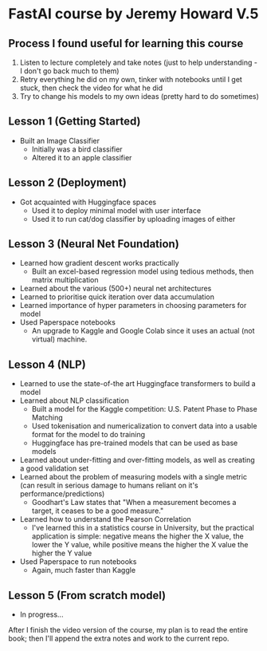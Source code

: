 # FastAI course by Jeremy Howard V.5

## Process I found useful for learning this course
1. Listen to lecture completely and take notes (just to help understanding - I don't go back much to them)
2. Retry everything he did on my own, tinker with notebooks until I get stuck, then check the video for what he did
3. Try to change his models to my own ideas (pretty hard to do sometimes)

## Lesson 1 (Getting Started)
* Built an Image Classifier
  - Initially was a bird classifier
  - Altered it to an apple classifier

## Lesson 2 (Deployment)
* Got acquainted with Huggingface spaces
  - Used it to deploy minimal model with user interface
  - Used it to run cat/dog classifier by uploading images of either
 
## Lesson 3 (Neural Net Foundation)
* Learned how gradient descent works practically
  - Built an excel-based regression model using tedious methods, then matrix multiplication
* Learned about the various (500+) neural net architectures
* Learned to prioritise quick iteration over data accumulation
* Learned importance of hyper parameters in choosing parameters for model
* Used Paperspace notebooks
  - An upgrade to Kaggle and Google Colab since it uses an actual (not virtual) machine.

## Lesson 4 (NLP)
* Learned to use the state-of-the art Huggingface transformers to build a model
* Learned about NLP classification
	- Built a model for the Kaggle competition: U.S. Patent Phase to Phase Matching
	- Used tokenisation and numericalization to convert data into a usable format for the model to do training
	- Huggingface has pre-trained models that can be used as base models
* Learned about under-fitting and over-fitting models, as well as creating a good validation set
* Learned about the problem of measuring models with a single metric (can result in serious damage to humans reliant on it's performance/predictions)
	- Goodhart's Law states that "When a measurement becomes a target, it ceases to be a good measure." 
* Learned how to understand the Pearson Correlation
	- I've learned this in a statistics course in University, but the practical application is simple: negative means the higher the X value, the lower the Y value, while positive means the higher the X value the higher the Y value
* Used Paperspace to run notebooks
	- Again, much faster than Kaggle

## Lesson 5 (From scratch model)
* In progress...


After I finish the video version of the course, my plan is to read the entire book; then I'll append the extra notes and work to the current repo.
